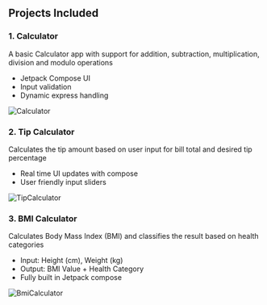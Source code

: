 ## Projects Included

### 1. Calculator
   A basic Calculator app with support for addition, subtraction, multiplication, division and modulo operations
   - Jetpack Compose UI
   - Input validation
   - Dynamic express handling

![Calculator](https://github.com/user-attachments/assets/70649216-1b60-49e8-8800-e0a3dc82ec13)



### 2. Tip Calculator
   Calculates the tip amount based on user input for bill total and desired tip percentage
   - Real time UI updates with compose
   - User friendly input sliders

![TipCalculator](https://github.com/user-attachments/assets/17c445bb-3514-4ee6-854b-9885af01077d)

### 3. BMI Calculator
   Calculates Body Mass Index (BMI) and classifies the result based on health categories
   - Input: Height (cm), Weight (kg)
   - Output: BMI Value + Health Category
   - Fully built in Jetpack compose

![BmiCalculator](https://github.com/user-attachments/assets/4bd04ffb-40a0-4d10-8a2f-a53a51a588cf)
